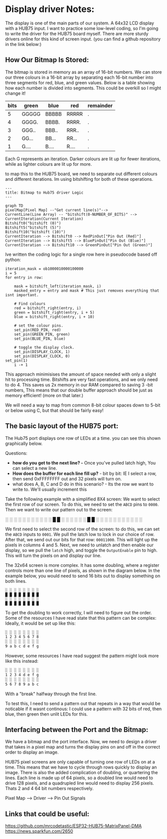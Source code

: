 # Display driver Notes:

The display is one of the main parts of our system. A 64x32 LCD display with a HUB75 input. I want to practice some low-level coding, so I'm going to write the driver for the HUB75 board myself. There are more sturdy drivers online for this kind of screen input. (you can find a github repository in the link below:)

How Our Bitmap Is Stored:
---
The bitmap is stored in memory as an array of 16-bit numbers. We can store our three colours in a 16-bit array by separating each 16-bit number into three segments for red, blue, and green values. Below is a table showing how each number is divided into segments. This could be overkill so I might change it!

bits|green|blue |red  |remainder
----|-----|-----|-----|---
5   |GGGGG|BBBBB|RRRRR|.
4   |GGGG.|BBBB.|RRRR.|.
3   |GGG..|BBB..|RRR..|.
2   |GG...|BB...|RR...|.
1   |G....|B....|R....|.

Each G represents an iteration. Darker colours are lit up for fewer iterations, while as lighter colours are lit up for more.

to map this to the HUB75 board, we need to separate out different colours and different iterations. Im using bitshifting for both of these operations.

```mermaid
---
title: Bitmap to Hub75 driver Logic
---

graph TD
pixelMap[Pixel Map] --"Get current line(s)"-->
CurrentLine(Line Array) -- "bitshift(0-NUMBER_OF_BITS)" -->
CurrentIteration(Current Iteration)
Bitshift0("bitshift (0)")
Bitshift5("bitshift (5)")
Bitshift10("bitshift (10)")
CurrentIteration --> Bitshift0 --> RedPinOut["Pin Out (Red)"]
CurrentIteration --> Bitshift5 --> BluePinOut["Pin Out (Blue)"]
CurrentIteration --> Bitshift10 --> GreenPinOut["Pin Out (Green)"]
```
Ive written the coding logic for a single row here in pseudocode based off python:

```python3
iteration_mask = ob1000010000100000
i = 5
for entry in row:

    mask = bitshift_left(iteration_mask, i)                
    masked_entry = entry and mask # This just removes everything that isnt important.

    # Find colours
    red = bitshift_right(entry, i)
    green = bitshift_right(entry, i + 5)
    blue = bitshift_right(entry, i + 10)
    
    # set the colour pins.
    set_pin(RED_PIN, red)
    set_pin(GREEN_PIN, green)
    set_pin(BLUE_PIN, blue)
    
    # toggle the display clock.
    set_pin(DISPLAY_CLOCK, 1)
    set_pin(DISPLAY_CLOCK, 0)
set_pin(1)
    i -+ 1

```

This approach minimisises the amount of space needed with only a slight hit to processing time. Bitshifts are very fast operations, and we only need to do 4. This saves us 2x memory in our RAM compared to saving 3 -bit numbers, This means that our double buffer approach should be just as memory efficient! (more on that later.)

We will need a way to map from common 8-bit colour spaces down to 5-bit or below using C, but that should be fairly easy!

The basic layout of the HUB75 port:
---
The Hub75 port displays one row of LEDs at a time. you can see this shown graphically below.

Questions: 
- **how do you get to the next line? -**  Once you've pulled latch high, You can select a new line.
- **How does the buffer for each line fill up?** -  bit by bit: IE I select a row, then send 0xFFFFFFFF out and 32 pixels will turn on.
- what does A, B, C and D do in this scenario? - Its the row we want to write to. We'll usually increment this

Take the following example with a simplified 8X4 screen: We want to select the first row of our screen. To do this, we need to set the `ABCD` pins to `0000`. Then we want to write our  pattern out to the screen:

░ ░ ░ ░ ░ ░ ░ ░
░ ░ ░ █ █ ░ ░ ░
░ ░ ░ █ █ ░ ░ ░
░ ░ ░ ░ ░ ░ ░ ░

We first need to select the second row of the screen: to do this, we can set the  `ABCD` inputs to `0001`. We pull the latch low to lock in our choice of row. After that, we send out our bits for that row: `00011000`. This will light up the pixels in columns 4 and 5. Next, we need to unlatch and then enable our display, so we pull the `latch` high, and toggle the `OutputEnable` pin to high. This will turn the pixels on and display our line.

The 32x64 screen is more complex. It has some doubling, where a register controls more than one line of pixels, as shown in the diagram below. In the example below, you would need to send 16 bits out to display something on both lines.

```
░ ░ ░ ░ ░ ░ ░ ░
█ █ █ █ █ █ █ █
░ ░ ░ ░ ░ ░ ░ ░
█ █ █ █ █ █ █ █
```

To get the doubling to work correctly, I will need to figure out the order. Some of the resources I have read state that this pattern can be complex: Ideally, it would be set up like this:
```markdown
░ ░ ░ ░ ░ ░ ░ ░
1 2 3 4 5 6 7 8
░ ░ ░ ░ ░ ░ ░ ░
9 a b c d e f g

```

However, some resources I have read suggest the pattern might look more like this instead:

```Markdown
░ ░ ░ ░ ░ ░ ░ ░
1 2 3 4 d e f g
░ ░ ░ ░ ░ ░ ░ ░
5 6 7 8 9 a b c

```

With a "break" halfway through the first line.

To test this, I need to send a pattern out that repeats in a way that would be noticable if it wasnt continous: I could use a pattern with 32 bits of red, then blue, then green then unlit LEDs for this.

Interfacing between the Port and the Bitmap:
---

We have a bitmap and the port interface. Now, we need to design a driver that takes in a pixel map and turns the display pins on and off in the correct order to display an image.

HUB75 pixel screens are only capable of turning one row of LEDs on at a time. This means that we have to cycle through rows quickly to display an image. There is also the added complication of doubling, or quartering the lines. Each line is made up of 64 pixels, so a doubled line would need to drive 128 pixels, and a quadrupled line would need to display 256 pixels. Thats 2 and 4 64 bit numbers respectively.



Pixel Map --> Driver --> Pin Out Signals



## Links that could be useful:

https://github.com/mrcodetastic/ESP32-HUB75-MatrixPanel-DMA
https://news.sparkfun.com/2650
